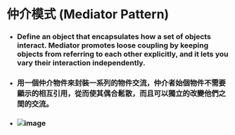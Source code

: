 仲介模式 (Mediator Pattern)
=====
* ### Define an object that encapsulates how a set of objects interact. Mediator promotes loose coupling by keeping objects from referring to each other explicitly, and it lets you vary their interaction independently.
* ### 用一個仲介物件來封裝一系列的物件交流，仲介者始個物件不需要顯示的相互引用，從而使其偶合鬆散，而且可以獨立的改變他們之間的交流。
* ### ![image](https://gitlab.com/ChiangWei/main/-/raw/master/DesignPatterns/Python/%E4%BB%B2%E4%BB%8B%E6%A8%A1%E5%BC%8F%20(Mediator%20Pattern)/%E4%BB%B2%E4%BB%8B%E6%A8%A1%E5%BC%8F%E7%9A%84%E9%A1%9E%E5%88%A5%E5%9C%96.jpg)
